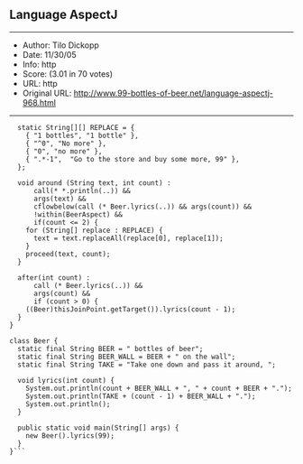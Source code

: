 
## Language AspectJ ##
---
- Author: Tilo Dickopp
- Date: 11/30/05
- Info: http
- Score:  (3.01 in 70 votes)
- URL: http
- Original URL: http://www.99-bottles-of-beer.net/language-aspectj-968.html
---

```aspect BeerAspect {
  static String[][] REPLACE = {
    { "1 bottles", "1 bottle" },
    { "^0", "No more" },
    { "0", "no more" },
    { ".*-1",  "Go to the store and buy some more, 99" },
  };
  
  void around (String text, int count) : 
      call(* *.println(..)) && 
      args(text) && 
      cflowbelow(call (* Beer.lyrics(..)) && args(count)) && 
      !within(BeerAspect) &&
      if(count <= 2) {
    for (String[] replace : REPLACE) {
      text = text.replaceAll(replace[0], replace[1]);
    }
    proceed(text, count);
  }

  after(int count) :
      call (* Beer.lyrics(..)) && 
      args(count) && 
      if (count > 0) {
    ((Beer)thisJoinPoint.getTarget()).lyrics(count - 1);
  }
}

class Beer {
  static final String BEER = " bottles of beer";
  static final String BEER_WALL = BEER + " on the wall";
  static final String TAKE = "Take one down and pass it around, ";
  
  void lyrics(int count) {
    System.out.println(count + BEER_WALL + ", " + count + BEER + ".");
    System.out.println(TAKE + (count - 1) + BEER_WALL + ".");
    System.out.println();
  }
  
  public static void main(String[] args) {
    new Beer().lyrics(99);
  }
}```